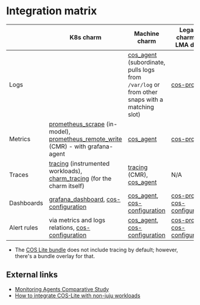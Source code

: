 # Integration matrix


|             | K8s charm                                                                                                                                               | Machine charm                                                                                  | Legacy charms - LMA deps         | Non-juju workload                          |
| ----------- | ------------------------------------------------------------------------------------------------------------------------------------------------------- | ---------------------------------------------------------------------------------------------- | -------------------------------- | ------------------------------------------ |
| Logs        |  | [cos_agent] (subordinate, pulls logs from `/var/log` or from other snaps with a matching slot) | [cos-proxy]                      | [grafana-agent snap] (manually configured) |
| Metrics     | [prometheus_scrape] (in-model), [prometheus_remote_write] (CMR) - with grafana-agent                                                                    | [cos_agent]                                                                                    | [cos-proxy]                      | [scrape-target], [grafana-agent snap]      |
| Traces      | [tracing] (instrumented workloads), [charm_tracing] (for the charm itself)                                                                                | [tracing] (CMR), [cos_agent]                                                                   | N/A                              | [grafana-agent charm]                      | 
| Dashboards  | [grafana_dashboard], [cos-configuration]                                                                                                                | [cos_agent], [cos-configuration]                                                               | [cos-proxy], [cos-configuration] | [cos-configuration]                        |
| Alert rules | via metrics and logs relations, [cos-configuration]                                                                                                     | [cos_agent], [cos-configuration]                                                               | [cos-proxy], [cos-configuration] | [cos-configuration]                        |

- The [COS Lite bundle](https://charmhub.io/cos-lite) does not include tracing by default; however, there's a bundle overlay for that.

[loki_push_api]: https://charmhub.io/loki-k8s/libraries/loki_push_api
[prometheus_scrape]: https://charmhub.io/prometheus-k8s/libraries/prometheus_scrape
[prometheus_remote_write]: https://charmhub.io/prometheus-k8s/libraries/prometheus_remote_write
[tracing]: https://charmhub.io/tempo-k8s/libraries/tracing
[charm_tracing]: https://charmhub.io/tempo-k8s/libraries/charm_tracing
[grafana_dashboard]: https://charmhub.io/grafana-k8s/libraries/grafana_dashboard
[cos-configuration]: https://charmhub.io/cos-configuration-k8s
[cos_agent]: https://charmhub.io/grafana-agent/libraries/cos_agent
[cos-proxy]: https://charmhub.io/cos-proxy
[grafana-agent snap]: https://snapcraft.io/grafana-agent
[grafana-agent charm]: https://charmhub.io/grafana-agent-k8s
[scrape-target]: https://charmhub.io/prometheus-scrape-target-k8s
 [LogProxyConsumer]: https://charmhub.io/loki-k8s/libraries/loki_push_api

## External links
- [Monitoring Agents Comparative Study]( https://lf-anuket.atlassian.net/wiki/spaces/HOME/pages/21878543/Monitoring+Agents+Comparative+Study)
- [How to integrate COS-Lite with non-juju workloads](https://discourse.charmhub.io/t/how-to-integrate-cos-lite-with-uncharmed-applications/12005)
